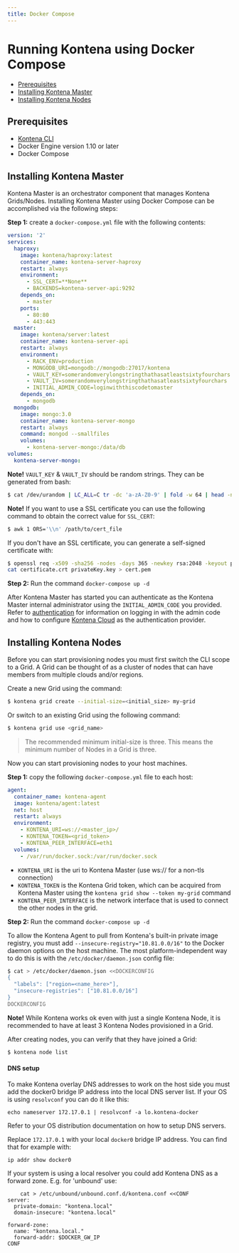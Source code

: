 ```yaml
---
title: Docker Compose
---
```


# Running Kontena using Docker Compose

- [Prerequisites](docker-compose#prerequisites)
- [Installing Kontena Master](docker-compose#installing-kontena-master)
- [Installing Kontena Nodes](docker-compose#installing-kontena-nodes)

## Prerequisites

- [Kontena CLI](cli)
- Docker Engine version 1.10 or later
- Docker Compose

## Installing Kontena Master

Kontena Master is an orchestrator component that manages Kontena Grids/Nodes. Installing Kontena Master using Docker Compose can be accomplished via the following steps:

**Step 1:** create a `docker-compose.yml` file with the following contents:

```yml
version: '2'
services:
  haproxy:
    image: kontena/haproxy:latest
    container_name: kontena-server-haproxy
    restart: always
    environment:
      - SSL_CERT=**None**
      - BACKENDS=kontena-server-api:9292
    depends_on:
      - master
    ports:
      - 80:80
      - 443:443    
  master:
    image: kontena/server:latest
    container_name: kontena-server-api
    restart: always
    environment:
      - RACK_ENV=production
      - MONGODB_URI=mongodb://mongodb:27017/kontena
      - VAULT_KEY=somerandomverylongstringthathasatleastsixtyfourchars
      - VAULT_IV=somerandomverylongstringthathasatleastsixtyfourchars
      - INITIAL_ADMIN_CODE=loginwiththiscodetomaster
    depends_on:
      - mongodb
  mongodb:
    image: mongo:3.0
    container_name: kontena-server-mongo
    restart: always
    command: mongod --smallfiles
    volumes:
      - kontena-server-mongo:/data/db
volumes:
  kontena-server-mongo:
```

**Note!** `VAULT_KEY` & `VAULT_IV` should be random strings. They can be generated from bash:

```sh
$ cat /dev/urandom | LC_ALL=C tr -dc 'a-zA-Z0-9' | fold -w 64 | head -n 1
```

**Note!** If you want to use a SSL certificate you can use the following command to obtain the correct value for `SSL_CERT`:
```sh
$ awk 1 ORS='\\n' /path/to/cert_file
```

If you don't have an SSL certificate, you can generate a self-signed certificate with:
```sh
$ openssl req -x509 -sha256 -nodes -days 365 -newkey rsa:2048 -keyout privateKey.key -out certificate.crt
cat certificate.crt privateKey.key > cert.pem
```

**Step 2:** Run the command `docker-compose up -d`

After Kontena Master has started you can authenticate as the Kontena Master internal administrator using the `INITIAL_ADMIN_CODE` you provided. Refer to [authentication](../../using-kontena/authentication.md) for information on logging in with the admin code and how to configure [Kontena Cloud](https://cloud.kontena.io) as the authentication provider.

## Installing Kontena Nodes

Before you can start provisioning nodes you must first switch the CLI scope to a Grid. A Grid can be thought of as a cluster of nodes that can have members from multiple clouds and/or regions.

Create a new Grid using the command:

```sh
$ kontena grid create --initial-size=<initial_size> my-grid
```

Or switch to an existing Grid using the following command:

```sh
$ kontena grid use <grid_name>
```

> The recommended minimum initial-size is three. This means the minimum number of Nodes in a Grid is three.

Now you can start provisioning nodes to your host machines.

**Step 1:** copy the following `docker-compose.yml` file to each host:

```yml
agent:
  container_name: kontena-agent
  image: kontena/agent:latest
  net: host
  restart: always
  environment:
    - KONTENA_URI=ws://<master_ip>/
    - KONTENA_TOKEN=<grid_token>
    - KONTENA_PEER_INTERFACE=eth1
  volumes:
    - /var/run/docker.sock:/var/run/docker.sock
```

- `KONTENA_URI` is the uri to Kontena Master (use ws:// for a non-tls connection)
- `KONTENA_TOKEN` is the Kontena Grid token, which can be acquired from Kontena Master using the `kontena grid show --token my-grid` command
- `KONTENA_PEER_INTERFACE` is the network interface that is used to connect the other nodes in the grid.

**Step 2:** Run the command `docker-compose up -d`

To allow the Kontena Agent to pull from Kontena's built-in private image registry, you must add `--insecure-registry="10.81.0.0/16"` to the Docker daemon options on the host machine. The most platform-independent way to do this is with the `/etc/docker/daemon.json` config file:

```sh
$ cat > /etc/docker/daemon.json <<DOCKERCONFIG
{
  "labels": ["region=<name_here>"],
  "insecure-registries": ["10.81.0.0/16"]
}
DOCKERCONFIG
```

**Note!** While Kontena works ok even with just a single Kontena Node, it is recommended to have at least 3 Kontena Nodes provisioned in a Grid.

After creating nodes, you can verify that they have joined a Grid:

```sh
$ kontena node list
```

#### DNS setup

To make Kontena overlay DNS addresses to work on the host side you must add the docker0 bridge IP address into the local DNS server list. If your OS is using `resolvconf` you can do it like this:
```
echo nameserver 172.17.0.1 | resolvconf -a lo.kontena-docker
```
Refer to your OS distribution documentation on how to setup DNS servers.

Replace `172.17.0.1` with your local `docker0` bridge IP address. You can find that for example with:
```
ip addr show docker0
```

If your system is using a local resolver you could add Kontena DNS as a forward zone.  E.g. for 'unbound' use:
```
    cat > /etc/unbound/unbound.conf.d/kontena.conf <<CONF
server:
  private-domain: "kontena.local"
  domain-insecure: "kontena.local"

forward-zone:
  name: "kontena.local."
  forward-addr: $DOCKER_GW_IP
CONF
```
